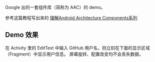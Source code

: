 
Google 出的一套组件库（简称为 AAC）的 demo。

参考这篇教程写出来的 [理解Android Architecture Components系列](https://www.jianshu.com/p/42eb71ec4a19)

## Demo 效果
在 Activity 里的 EditText 中输入 GitHub 用户名，则立刻在下面的显示区域（Fragment）中显示用户信息。
屏幕旋转、配置改变均不会丢失数据。
